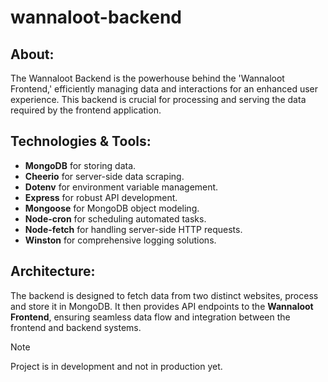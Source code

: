 # wannaloot-backend

## About:
The Wannaloot Backend is the powerhouse behind the 'Wannaloot Frontend,' efficiently managing data and interactions for an enhanced user experience. This backend is crucial for processing and serving the data required by the frontend application.

## Technologies & Tools:

- **MongoDB** for storing data.
- **Cheerio** for server-side data scraping.
- **Dotenv** for environment variable management.
- **Express** for robust API development.
- **Mongoose** for MongoDB object modeling.
- **Node-cron** for scheduling automated tasks.
- **Node-fetch** for handling server-side HTTP requests.
- **Winston** for comprehensive logging solutions.

## Architecture:
The backend is designed to fetch data from two distinct websites, process and store it in MongoDB. It then provides API endpoints to the **Wannaloot Frontend**, ensuring seamless data flow and integration between the frontend and backend systems.

> [!NOTE]
> Project is in development and not in production yet.
